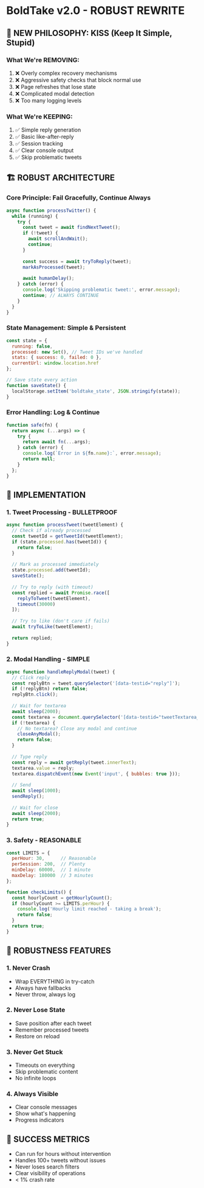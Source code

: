 # BoldTake v2.0 - ROBUST REWRITE

## 🎯 NEW PHILOSOPHY: KISS (Keep It Simple, Stupid)

### What We're REMOVING:
1. ❌ Overly complex recovery mechanisms
2. ❌ Aggressive safety checks that block normal use
3. ❌ Page refreshes that lose state
4. ❌ Complicated modal detection
5. ❌ Too many logging levels

### What We're KEEPING:
1. ✅ Simple reply generation
2. ✅ Basic like-after-reply
3. ✅ Session tracking
4. ✅ Clear console output
5. ✅ Skip problematic tweets

## 🏗️ ROBUST ARCHITECTURE

### Core Principle: Fail Gracefully, Continue Always
```javascript
async function processTwitter() {
  while (running) {
    try {
      const tweet = await findNextTweet();
      if (!tweet) {
        await scrollAndWait();
        continue;
      }
      
      const success = await tryToReply(tweet);
      markAsProcessed(tweet);
      
      await humanDelay();
    } catch (error) {
      console.log('Skipping problematic tweet:', error.message);
      continue; // ALWAYS CONTINUE
    }
  }
}
```

### State Management: Simple & Persistent
```javascript
const state = {
  running: false,
  processed: new Set(), // Tweet IDs we've handled
  stats: { success: 0, failed: 0 },
  currentUrl: window.location.href
};

// Save state every action
function saveState() {
  localStorage.setItem('boldtake_state', JSON.stringify(state));
}
```

### Error Handling: Log & Continue
```javascript
function safe(fn) {
  return async (...args) => {
    try {
      return await fn(...args);
    } catch (error) {
      console.log(`Error in ${fn.name}:`, error.message);
      return null;
    }
  };
}
```

## 🔧 IMPLEMENTATION

### 1. Tweet Processing - BULLETPROOF
```javascript
async function processTweet(tweetElement) {
  // Check if already processed
  const tweetId = getTweetId(tweetElement);
  if (state.processed.has(tweetId)) {
    return false;
  }
  
  // Mark as processed immediately
  state.processed.add(tweetId);
  saveState();
  
  // Try to reply (with timeout)
  const replied = await Promise.race([
    replyToTweet(tweetElement),
    timeout(30000)
  ]);
  
  // Try to like (don't care if fails)
  await tryToLike(tweetElement);
  
  return replied;
}
```

### 2. Modal Handling - SIMPLE
```javascript
async function handleReplyModal(tweet) {
  // Click reply
  const replyBtn = tweet.querySelector('[data-testid="reply"]');
  if (!replyBtn) return false;
  replyBtn.click();
  
  // Wait for textarea
  await sleep(2000);
  const textarea = document.querySelector('[data-testid="tweetTextarea_0"]');
  if (!textarea) {
    // No textarea? Close any modal and continue
    closeAnyModal();
    return false;
  }
  
  // Type reply
  const reply = await getReply(tweet.innerText);
  textarea.value = reply;
  textarea.dispatchEvent(new Event('input', { bubbles: true }));
  
  // Send
  await sleep(1000);
  sendReply();
  
  // Wait for close
  await sleep(2000);
  return true;
}
```

### 3. Safety - REASONABLE
```javascript
const LIMITS = {
  perHour: 30,      // Reasonable
  perSession: 200,  // Plenty
  minDelay: 60000,  // 1 minute
  maxDelay: 180000  // 3 minutes
};

function checkLimits() {
  const hourlyCount = getHourlyCount();
  if (hourlyCount >= LIMITS.perHour) {
    console.log('Hourly limit reached - taking a break');
    return false;
  }
  return true;
}
```

## 🚀 ROBUSTNESS FEATURES

### 1. Never Crash
- Wrap EVERYTHING in try-catch
- Always have fallbacks
- Never throw, always log

### 2. Never Lose State
- Save position after each tweet
- Remember processed tweets
- Restore on reload

### 3. Never Get Stuck
- Timeouts on everything
- Skip problematic content
- No infinite loops

### 4. Always Visible
- Clear console messages
- Show what's happening
- Progress indicators

## 📝 SUCCESS METRICS
- Can run for hours without intervention
- Handles 100+ tweets without issues
- Never loses search filters
- Clear visibility of operations
- < 1% crash rate
